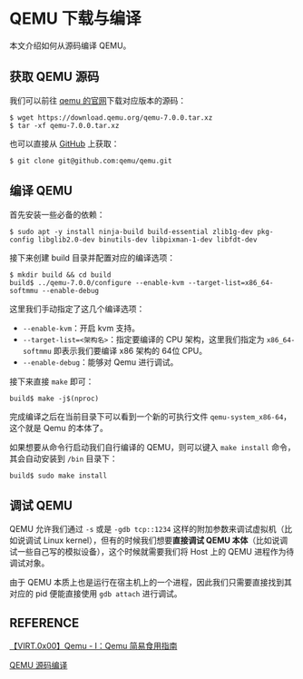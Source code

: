 # QEMU 下载与编译

本文介绍如何从源码编译 QEMU。

## 获取 QEMU 源码

我们可以前往 [qemu 的官网](https://download.qemu.org)下载对应版本的源码：

```shell
$ wget https://download.qemu.org/qemu-7.0.0.tar.xz
$ tar -xf qemu-7.0.0.tar.xz
```

也可以直接从 [GitHub](https://github.com/qemu/qemu) 上获取：

```shell
$ git clone git@github.com:qemu/qemu.git
```

## 编译 QEMU

首先安装一些必备的依赖：

```shell
$ sudo apt -y install ninja-build build-essential zlib1g-dev pkg-config libglib2.0-dev binutils-dev libpixman-1-dev libfdt-dev
```

接下来创建 build 目录并配置对应的编译选项：

```shell
$ mkdir build && cd build
build$ ../qemu-7.0.0/configure --enable-kvm --target-list=x86_64-softmmu --enable-debug
```

这里我们手动指定了这几个编译选项：

- `--enable-kvm`：开启 kvm 支持。
- `--target-list=<架构名>`：指定要编译的 CPU 架构，这里我们指定为 `x86_64-softmmu` 即表示我们要编译 x86 架构的 64位 CPU。
- `--enable-debug`：能够对 Qemu 进行调试。

接下来直接 `make` 即可：

```shell
build$ make -j$(nproc)
```

完成编译之后在当前目录下可以看到一个新的可执行文件 `qemu-system_x86-64`，这个就是 Qemu 的本体了。

如果想要从命令行启动我们自行编译的 QEMU，则可以键入 `make install` 命令，其会自动安装到 `/bin` 目录下：

```shell
build$ sudo make install
```

## 调试 QEMU

QEMU 允许我们通过 `-s` 或是 `-gdb tcp::1234` 这样的附加参数来调试虚拟机（比如说调试 Linux kernel），但有的时候我们想要**直接调试 QEMU 本体**（比如说调试一些自己写的模拟设备），这个时候就需要我们将 Host 上的 QEMU 进程作为待调试对象。

由于 QEMU 本质上也是运行在宿主机上的一个进程，因此我们只需要直接找到其对应的 pid 便能直接使用 `gdb attach` 进行调试。

## REFERENCE

[【VIRT.0x00】Qemu - I：Qemu 简易食用指南](https://arttnba3.cn/2022/07/15/VIRTUALIZATION-0X00-QEMU-PART-I/)

[QEMU 源码编译](https://hlyani.github.io/notes/openstack/qemu_make.html)